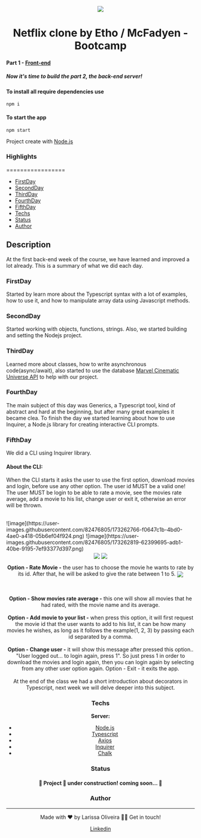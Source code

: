 <p align="center">
  <img src="https://user-images.githubusercontent.com/82476805/171954276-4b4a2bc8-07b6-45a5-8919-29d6b8da7f38.png" />
</p>

<h1 align="center"> Netflix clone by Etho / McFadyen - Bootcamp </h1>

#### Part 1 - [Front-end](https://github.com/larissakoliveira/netflix-react-desktop)

##### Now it's time to build the part 2, the back-end server!

#### To install all require dependencies use <br>
```npm i```
<br>
#### To start the app <br>
```npm start```<br>

Project create with [Node.js](https://nodejs.org/en/docs/)

### Highlights
=================

   * [FirstDay](#FirstDay)
   * [SecondDay](#SecondDay)
   * [ThirdDay](#ThirdDay)
   * [FourthDay](#FourthDay)
   * [FifthDay](#FifthDay)
   * [Techs](#Techs)
   * [Status](#Status)
   * [Author](#Author)

## Description
At the first back-end week of the course, we have learned and improved a lot already. This is a summary of what we did each day.<br>

### FirstDay
Started by learn more about the Typescript syntax with a lot of examples, how to use it, and how to manipulate array data using Javascript methods.<br>
	
### SecondDay
Started working with objects, functions, strings. Also, we started building and setting the Nodejs project.<br>

### ThirdDay
Learned more about classes, how to write asynchronous code(async/await), also started to use the database [Marvel Cinematic Universe API](https://mcuapi.herokuapp.com/docs/#/Movies/get_api_v1_movies) to help with our project.<br>

### FourthDay
The main subject of this day was Generics, a Typescript tool, kind of abstract and hard at the beginning, but after many great examples it became clea. To finish the day we started learning about how to use Inquirer, a Node.js library for creating interactive CLI prompts.  <br>

### FifthDay
We did a CLI using Inquirer library.
#### About the CLI:
When the CLI starts it asks the user to use the first option, download movies and login, before use any other option. The user id MUST be a valid one! The user MUST be login to be able to rate a movie, see the movies rate average, add a movie to his list, change user or exit it, otherwise an error will be thrown. <br>
<div align="center" style="display:inline"><br>
![image](https://user-images.githubusercontent.com/82476805/173262766-f0647c1b-4bd0-4ae0-a418-05b6ef04f924.png)
![image](https://user-images.githubusercontent.com/82476805/173262819-62399695-adb1-40be-9195-7ef93377d397.png)
<div/>
<img align="center" src="https://user-images.githubusercontent.com/82476805/173261567-c20a1534-7d49-409c-949e-3525926ad783.png"/>
<img align="center" src="https://user-images.githubusercontent.com/82476805/173261595-3a8d1a32-d627-4d2c-85cf-9af964b7cb9d.png"/>


<b>Option - Rate Movie -</b> the user has to choose the movie he wants to rate by its id. After that, he will be asked to give the rate between 1 to 5.
<img align="center" src="https://user-images.githubusercontent.com/82476805/173261637-c9c5763f-029f-4255-ac70-921c8b3a3749.png"/>


<br><br>
<b>Option - Show movies rate average -</b> this one will show all movies that he had rated, with the movie name and its average.
<br><br>
<b>Option - Add movie to your list -</b> when press this option, it will first request the movie id that the user wants to add to his list, it can be how many movies he wishes, as long as it follows the example(1, 2, 3) by passing each id separated by a comma.
<br><br>
<b>Option - Change user -</b> it will show this message after pressed this option.. "User logged out... to login again, press 1". So just press 1 in order to download the movies and login again, then you can login again by selecting from any other user option again.
Option - Exit - it exits the app.
<br><br>
At the end of the class we had a short introduction about decorators in Typescript, next week we will delve deeper into this subject. <br>

### Techs

**Server:** 
   * [Node.js](https://nodejs.org/en/docs/)
   * [Typescript](https://www.typescriptlang.org/docs/)
   * [Axios](https://axios-http.com/docs/intro)
   * [Inquirer](https://www.npmjs.com/package/inquirer)
   * [Chalk](https://github.com/chalk/chalk)


 ### Status
 
 <h4 align="center"> 
	🚧  Project 🚀 under construction! coming soon...  🚧
</h4>

### Author
---
Made with ❤️ by Larissa Oliveira 👋🏽 Get in touch!

<a target="_blank" href="https://www.linkedin.com/in/larissakoliveira/"> Linkedin 
	
</a>
